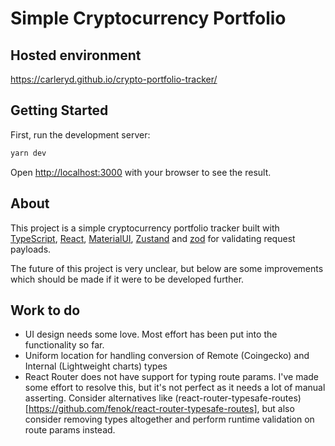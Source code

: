 # Simple Cryptocurrency Portfolio

## Hosted environment

https://carleryd.github.io/crypto-portfolio-tracker/

## Getting Started

First, run the development server:

```bash
yarn dev
```

Open [http://localhost:3000](http://localhost:3000) with your browser to see the result.

## About

This project is a simple cryptocurrency portfolio tracker built with [TypeScript](https://www.typescriptlang.org/), [React](https://react.dev/), [MaterialUI](https://mui.com/material-ui/), [Zustand](https://github.com/pmndrs/zustand) and [zod](https://zod.dev/) for validating request payloads.

The future of this project is very unclear, but below are some improvements which should be made if it were to be developed further.

## Work to do

- UI design needs some love. Most effort has been put into the functionality so far.
- Uniform location for handling conversion of Remote (Coingecko) and Internal (Lightweight charts) types
- React Router does not have support for typing route params. I've made some effort to resolve this, but it's not perfect as it needs a lot of manual asserting. Consider alternatives like (react-router-typesafe-routes)[https://github.com/fenok/react-router-typesafe-routes], but also consider removing types altogether and perform runtime validation on route params instead.
